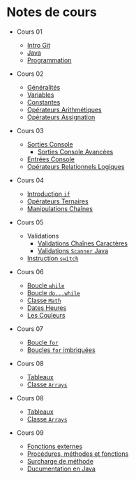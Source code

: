 # Notes de cours

* Cours 01
  * [Intro Git](./Cours%2001/IntroGit.md)
  * [Java](./Cours%2001/Java.md)
  * [Programmation](./Cours%2001/Programmation.md)

* Cours 02
  * [Généralités](./Cours%2002/1.Généralités.md)
  * [Variables](./Cours%2002/2.Variables.md)
  * [Constantes](./Cours%2002/3.Constantes.md)
  * [Opérateurs Arithmétiques](./Cours%2002/4.OpérateursArithmétiques.md)
  * [Opérateurs Assignation](./Cours%2002/5.OpérateursAssignation.md)

* Cours 03
  * [Sorties Console](./Cours%2003/1.SortiesConsole.md)
    * [Sorties Console Avancées](./Cours%2003/1.2.SortiesConsoleAvancees.md)
  * [Entrées Console](./Cours%2003/2.EntreesConsole.md)
  * [Opérateurs Relationnels Logiques](./Cours%2003/3.OpérateursRelationnelsLogiques.md)

* Cours 04
  * [Introduction `if`](./Cours%2004/4.1-IntroductionSI.md)
  * [Opérateurs Ternaires](./Cours%2004/4.2-OpérateursTernaires.md)
  * [Manipulations Chaînes](./Cours%2004/4.3-ManipulationsChaînes.md)

* Cours 05
  * Validations
    * [Validations Chaînes Caractères](./Cours%2005/5.1.1-ValidationsChaînesCaractères.md)
    * [Validations `Scanner` Java](./Cours%2005/5.1.2-ValidationsScannerJava.md)
  * [Instruction `switch`](./Cours%2005/5.2-InstructionSwitch.md)

* Cours 06
  * [Boucle `while`](./Cours%2006/6.1-BoucleWhile.md)
  * [Boucle `do...while`](./Cours%2006/6.2-BoucleDoWhile.md)
  * [Classe `Math`](./Cours%2006/6.3-ClasseMath.md)
  * [Dates Heures](./Cours%2006/6.4-DatesHeures.md)
  * [Les Couleurs](./Cours%2006/6.5-LesCouleurs.md)

* Cours 07
  * [Boucle `for`](./Cours%2007/7.1-BoucleFor.md)
  * [Boucles `for` imbriquées](./Cours%2007/7.2-BouclesForImbriquées.md)

* Cours 08
  * [Tableaux](./Cours%2008/8.1-Tableaux.md)
  * [Classe `Arrays`](./Cours%2008/8.2-ClasseArrays.md)

* Cours 08
  * [Tableaux](./Cours%2008/8.1-Tableaux.md)
  * [Classe `Arrays`](./Cours%2008/8.2-ClasseArrays.md)

* Cours 09
  * [Fonctions externes](./Cours%2009/9.1-FonctionsExternes.md)
  * [Procédures, méthodes et fonctions](./Cours%2009/9.2-ProcéduresMéthodesEtFonctions.md)
  * [Surcharge de méthode](./Cours%2009/9.3-SurchargeDeMethode.md)
  * [Ducumentation en Java](./Cours%2009/9.4-DocumentationJava.md)
  